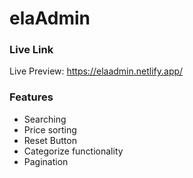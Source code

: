 # elaAdmin

### Live Link

Live Preview: https://elaadmin.netlify.app/

### Features

- Searching
- Price sorting
- Reset Button
- Categorize functionality
- Pagination
